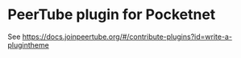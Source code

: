 # PeerTube plugin for Pocketnet

See https://docs.joinpeertube.org/#/contribute-plugins?id=write-a-plugintheme
